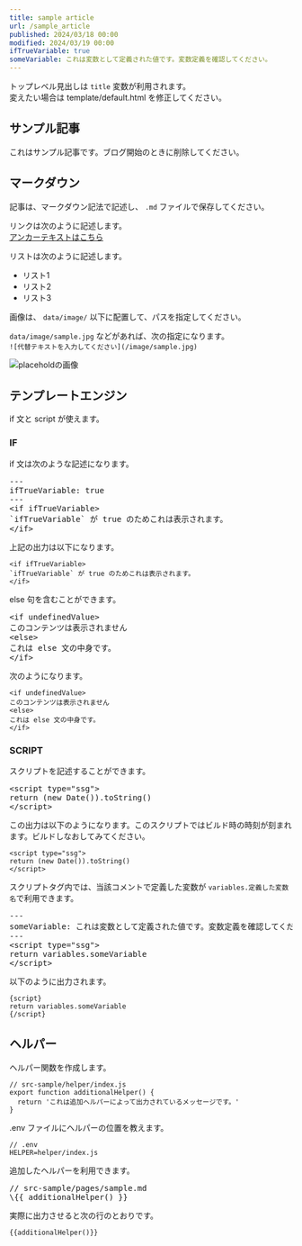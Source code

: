```yaml
---
title: sample article
url: /sample_article
published: 2024/03/18 00:00
modified: 2024/03/19 00:00
ifTrueVariable: true
someVariable: これは変数として定義された値です。変数定義を確認してください。
---
```


トップレベル見出しは `title` 変数が利用されます。  
変えたい場合は template/default.html を修正してください。

## サンプル記事

これはサンプル記事です。ブログ開始のときに削除してください。

## マークダウン

記事は、マークダウン記法で記述し、 `.md` ファイルで保存してください。

リンクは次のように記述します。  
[アンカーテキストはこちら](http://example.com)

リストは次のように記述します。
* リスト1
* リスト2
* リスト3

画像は、 `data/image/` 以下に配置して、パスを指定してください。

`data/image/sample.jpg` などがあれば、次の指定になります。  
`![代替テキストを入力してください](/image/sample.jpg)`

![placeholdの画像](https://placehold.jp/150x150.png)

## テンプレートエンジン

if 文と script が使えます。

### IF

if 文は次のような記述になります。

<pre>
---
ifTrueVariable: true
---
&lt;if ifTrueVariable>
`ifTrueVariable` が true のためこれは表示されます。
&lt;/if>
</pre>

上記の出力は以下になります。

```
<if ifTrueVariable>
`ifTrueVariable` が true のためこれは表示されます。
</if>
```

else 句を含むことができます。

<pre>
&lt;if undefinedValue>
このコンテンツは表示されません
&lt;else>
これは else 文の中身です。
&lt;/if>
</pre>

次のようになります。
```
<if undefinedValue>
このコンテンツは表示されません
<else>
これは else 文の中身です。
</if>
```

### SCRIPT

スクリプトを記述することができます。

<pre>
&lt;script type="ssg"&gt;
return (new Date()).toString()
&lt;/script&gt;
</pre>

この出力は以下のようになります。このスクリプトではビルド時の時刻が刻まれます。ビルドしなおしてみてください。

```
<script type="ssg">
return (new Date()).toString()
</script>
```

スクリプトタグ内では、当該コメントで定義した変数が `variables.定義した変数名`で利用できます。

<pre>
---
someVariable: これは変数として定義された値です。変数定義を確認してください。
---
&lt;script type="ssg">
return variables.someVariable
&lt;/script>
</pre>

以下のように出力されます。
```
{script}
return variables.someVariable
{/script}
```

## ヘルパー

ヘルパー関数を作成します。
```
// src-sample/helper/index.js
export function additionalHelper() {
  return 'これは追加ヘルパーによって出力されているメッセージです。'
}
```

.env ファイルにヘルパーの位置を教えます。
```
// .env
HELPER=helper/index.js
```

追加したヘルパーを利用できます。
<pre>
// src-sample/pages/sample.md
\{{ additionalHelper() }}
</pre>

実際に出力させると次の行のとおりです。
```
{{additionalHelper()}}
```
